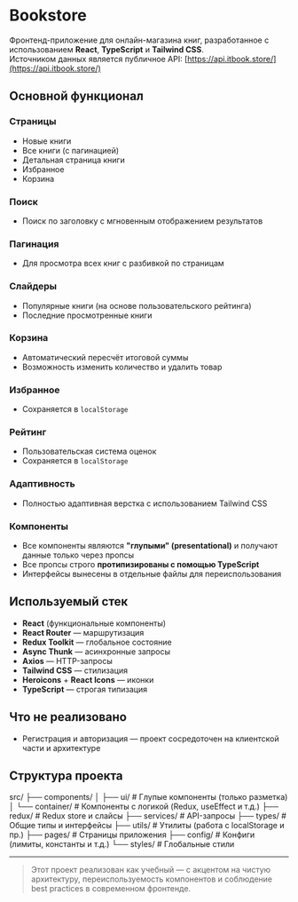 # Bookstore

Фронтенд-приложение для онлайн-магазина книг, разработанное с использованием **React**, **TypeScript** и **Tailwind CSS**.  
Источником данных является публичное API: [https://api.itbook.store/](https://api.itbook.store/)

## Основной функционал

### Страницы
- Новые книги
- Все книги (с пагинацией)
- Детальная страница книги
- Избранное
- Корзина

### Поиск
- Поиск по заголовку с мгновенным отображением результатов

### Пагинация
- Для просмотра всех книг с разбивкой по страницам

### Слайдеры
- Популярные книги (на основе пользовательского рейтинга)
- Последние просмотренные книги

### Корзина
- Автоматический пересчёт итоговой суммы
- Возможность изменить количество и удалить товар

### Избранное
- Сохраняется в `localStorage`

### Рейтинг
- Пользовательская система оценок
- Сохраняется в `localStorage`

### Адаптивность
- Полностью адаптивная верстка с использованием Tailwind CSS

### Компоненты
- Все компоненты являются **"глупыми" (presentational)** и получают данные только через пропсы
- Все пропсы строго **протипизированы с помощью TypeScript**
- Интерфейсы вынесены в отдельные файлы для переиспользования

## Используемый стек

- **React** (функциональные компоненты)
- **React Router** — маршрутизация
- **Redux Toolkit** — глобальное состояние
- **Async Thunk** — асинхронные запросы
- **Axios** — HTTP-запросы
- **Tailwind CSS** — стилизация
- **Heroicons** + **React Icons** — иконки
- **TypeScript** — строгая типизация

## Что не реализовано

- Регистрация и авторизация — проект сосредоточен на клиентской части и архитектуре

## Структура проекта

src/
├── components/
│ ├── ui/ # Глупые компоненты (только разметка)
│ └── container/ # Компоненты с логикой (Redux, useEffect и т.д.)
├── redux/ # Redux store и слайсы
├── services/ # API-запросы
├── types/ # Общие типы и интерфейсы
├── utils/ # Утилиты (работа с localStorage и пр.)
├── pages/ # Страницы приложения
├── config/ # Конфиги (лимиты, константы и т.д.)
└── styles/ # Глобальные стили

---

> Этот проект реализован как учебный — с акцентом на чистую архитектуру, переиспользуемость компонентов и соблюдение best practices в современном фронтенде.
